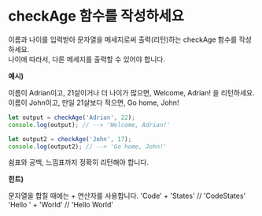 # checkAge 함수를 작성하세요

이름과 나이를 입력받아 문자열을 메세지로써 출력(리턴)하는 checkAge 함수를 작성하세요.  
나이에 따라서, 다른 메세지를 출력할 수 있어야 합니다.

**예시)**

이름이 Adrian이고, 21살이거나 더 나이가 많으면, Welcome, Adrian! 을 리턴하세요.  
이름이 John이고, 만일 21살보다 적으면, Go home, John!  

```js
let output = checkAge('Adrian', 22);
console.log(output); // --> 'Welcome, Adrian!'

let output2 = checkAge('John', 17);
console.log(output2); // --> 'Go home, John!'
```

쉼표와 공백, 느낌표까지 정확히 리턴해야 합니다.

**힌트)**

문자열을 합칠 때에는 + 연산자를 사용합니다.
'Code' + 'States' // 'CodeStates'
'Hello ' + 'World' // 'Hello World'